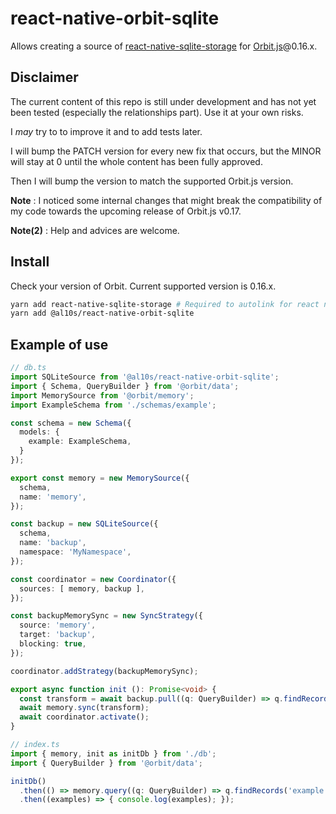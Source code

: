 # react-native-orbit-sqlite


Allows creating a source of [react-native-sqlite-storage](https://github.com/andpor/react-native-sqlite-storage) for [Orbit.js](https://github.com/orbitjs/orbit)@0.16.x.


## Disclaimer

The current content of this repo is still under development and has not yet been tested (especially the relationships part). Use it at your own risks.

I *may* try to to improve it and to add tests later.

I will bump the PATCH version for every new fix that occurs, but the MINOR will stay at 0 until the whole content has been fully approved.

Then I will bump the version to match the supported Orbit.js version.

**Note** : I noticed some internal changes that might break the compatibility of my code towards the upcoming release of Orbit.js v0.17.

**Note(2)** : Help and advices are welcome.


## Install

Check your version of Orbit. Current supported version is 0.16.x.

```bash
yarn add react-native-sqlite-storage # Required to autolink for react native
yarn add @al10s/react-native-orbit-sqlite
```


## Example of use

```ts
// db.ts
import SQLiteSource from '@al10s/react-native-orbit-sqlite';
import { Schema, QueryBuilder } from '@orbit/data';
import MemorySource from '@orbit/memory';
import ExampleSchema from './schemas/example';

const schema = new Schema({
  models: {
    example: ExampleSchema,
  }
});

export const memory = new MemorySource({
  schema,
  name: 'memory',
});

const backup = new SQLiteSource({
  schema,
  name: 'backup',
  namespace: 'MyNamespace',
});

const coordinator = new Coordinator({
  sources: [ memory, backup ],
});

const backupMemorySync = new SyncStrategy({
  source: 'memory',
  target: 'backup',
  blocking: true,
});

coordinator.addStrategy(backupMemorySync);

export async function init (): Promise<void> {
  const transform = await backup.pull((q: QueryBuilder) => q.findRecords());
  await memory.sync(transform);
  await coordinator.activate();
}
```

```ts
// index.ts
import { memory, init as initDb } from './db';
import { QueryBuilder } from '@orbit/data';

initDb()
  .then(() => memory.query((q: QueryBuilder) => q.findRecords('example')))
  .then((examples) => { console.log(examples); });
```
